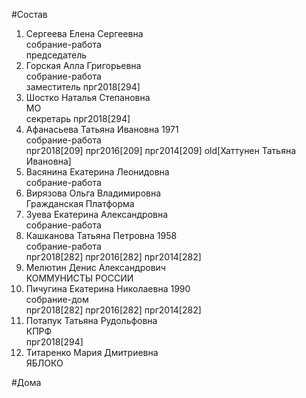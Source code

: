 #Состав  
1. Сергеева Елена Сергеевна  
    собрание-работа  
    председатель  
2. Горская Алла Григорьевна  
    собрание-работа  
    заместитель прг2018[294]  
3. Шостко Наталья Степановна  
    МО  
    секретарь прг2018[294]  
4. Афанасьева Татьяна Ивановна 1971  
    собрание-работа  
    прг2018[209] прг2016[209] прг2014[209] old[Хаттунен Татьяна Ивановна]  
5. Васянина Екатерина Леонидовна  
    собрание-работа  
6. Вирязова Ольга Владимировна  
    Гражданская Платформа  
7. Зуева Екатерина Александровна  
    собрание-работа  
8. Кашканова Татьяна Петровна 1958  
    собрание-работа  
    прг2018[282] прг2016[282] прг2014[282]  
9. Мелютин Денис Александрович  
    КОММУНИСТЫ РОССИИ  
10. Пичугина Екатерина Николаевна 1990  
    собрание-дом  
    прг2018[282] прг2016[282] прг2014[282]  
11. Потапук Татьяна Рудольфовна  
    КПРФ  
    прг2018[294]  
12. Титаренко Мария Дмитриевна  
    ЯБЛОКО  
  
#Дома  

